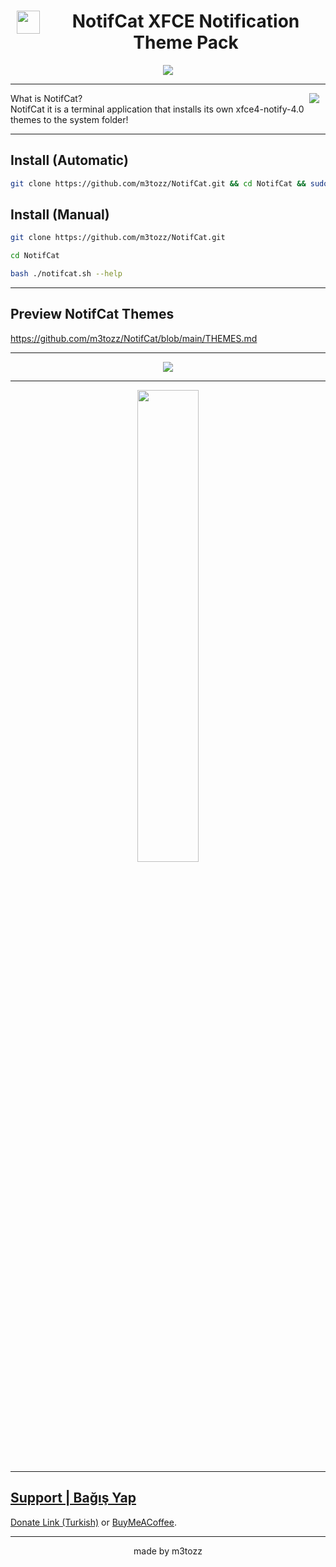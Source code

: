 # <img src="https://github.com/user-attachments/assets/19777c26-b9d2-4258-bed2-9c8ac69db901" hspace="10" width="37"  align="left"/><p><center>NotifCat XFCE Notification Theme Pack</center>

<p align="center"><img src="https://github.com/user-attachments/assets/c1c6aaaa-6c17-4074-b6b3-571211cb19b5"></p>

--------------------------------------------------------------------------

<img src="https://img.shields.io/badge/textzuhree-black?&logo=instagram&logoColor=purple" hspace="10"  align="right" /> What is NotifCat? <br>
NotifCat it is a terminal application that installs its own xfce4-notify-4.0 themes to the system folder!

--------------------------------------------------------------------------

Install (Automatic)
--
```bash
git clone https://github.com/m3tozz/NotifCat.git && cd NotifCat && sudo bash ./notifcat.sh --install && cd..
```

Install (Manual)
--
```bash
git clone https://github.com/m3tozz/NotifCat.git 
```
```bash
cd NotifCat 
```
```bash
bash ./notifcat.sh --help
```

--------------------------------------------------------------------------

Preview NotifCat Themes
--

<a href="https://github.com/m3tozz/NotifCat/blob/main/THEMES.md">https://github.com/m3tozz/NotifCat/blob/main/THEMES.md</a>

--------------------------------------------------------------------------
  
<p align="center"><img src="https://user-images.githubusercontent.com/79897762/235471983-c7ad69a0-576a-471e-95e7-034ac9336824.png">

--------------------------------------------------------------------------
 
<p align="center"><a href="https://www.pling.com/p/2030201/" target="_blank"><img src="https://store.kde.org/images/system/ocsstore-download-button.png" width="44%">
 
--------------------------------------------------------------------------
  
Support | Bağış Yap
 --
 <p align="left"><a href="https://kreosus.com/m3tozzch4rm">Donate Link (Turkish)</a> or <align="right"><a href="https://www.buymeacoffee.com/m3tozz">BuyMeACoffee</a>.
 
--------------------------------------------------------------------------
<p align="center">made by m3tozz
